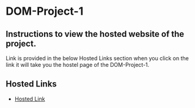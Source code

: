 # DOM-Project-1

##  Instructions to view the hosted website of the project.

Link is provided in the below Hosted Links section when you click on the link it will take you the hostel page of the DOM-Project-1.

## Hosted Links

- [Hosted Link](https://negi-shubham.github.io/DOM-Project-1/)
